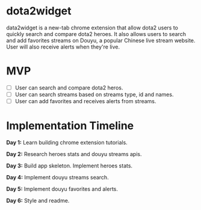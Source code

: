 # dota2widget

data2widget is a new-tab chrome extension that allow dota2 users to quickly search and compare dota2 heroes. It also allows users to search and add favorites streams on Douyu, a popular Chinese live stream website. User will also receive alerts when they're live.


# MVP

- [ ] User can search and compare dota2 heros.
- [ ] User can search streams based on streams type, id and names.
- [ ] User can add favorites and receives alerts from streams.

# Implementation Timeline

**Day 1:** Learn building chrome extension tutorials.

**Day 2:** Research heroes stats and douyu streams apis.

**Day 3:** Build app skeleton. Implement heroes stats.

**Day 4:** Implement douyu streams search.

**Day 5:** Implement douyu favorites and alerts.

**Day 6:** Style and readme.
